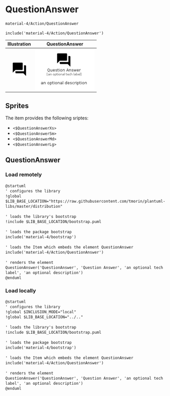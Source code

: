 # QuestionAnswer


```text
material-4/Action/QuestionAnswer
```

```text
include('material-4/Action/QuestionAnswer')
```



| Illustration | QuestionAnswer |
| :---: | :---: |
| ![illustration for Illustration](../../material-4/Action/QuestionAnswer.png) | ![illustration for QuestionAnswer](../../material-4/Action/QuestionAnswer.Local.png) |



## Sprites
The item provides the following sriptes:

- `<$QuestionAnswerXs>`
- `<$QuestionAnswerSm>`
- `<$QuestionAnswerMd>`
- `<$QuestionAnswerLg>`





## QuestionAnswer

### Load remotely
```plantuml
@startuml
' configures the library
!global $LIB_BASE_LOCATION="https://raw.githubusercontent.com/tmorin/plantuml-libs/master/distribution"

' loads the library's bootstrap
!include $LIB_BASE_LOCATION/bootstrap.puml

' loads the package bootstrap
include('material-4/bootstrap')

' loads the Item which embeds the element QuestionAnswer
include('material-4/Action/QuestionAnswer')

' renders the element
QuestionAnswer('QuestionAnswer', 'Question Answer', 'an optional tech label', 'an optional description')
@enduml
```

### Load locally
```plantuml
@startuml
' configures the library
!global $INCLUSION_MODE="local"
!global $LIB_BASE_LOCATION="../.."

' loads the library's bootstrap
!include $LIB_BASE_LOCATION/bootstrap.puml

' loads the package bootstrap
include('material-4/bootstrap')

' loads the Item which embeds the element QuestionAnswer
include('material-4/Action/QuestionAnswer')

' renders the element
QuestionAnswer('QuestionAnswer', 'Question Answer', 'an optional tech label', 'an optional description')
@enduml
```


